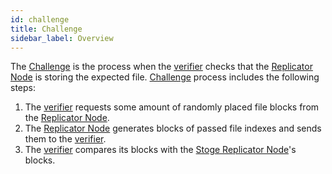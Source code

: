 ```yaml
---
id: challenge
title: Challenge
sidebar_label: Overview
---
```


The [Challenge](challenge.md) is the process when the [verifier](verifier/overview.md) checks that the [Replicator Node](../roles/replicator.md) is storing the expected file. [Challenge](challenge.md) process includes the following steps:

1. The [verifier](../roles/replicator.md) requests some amount of randomly placed file blocks from the [Replicator Node](../roles/replicator.md).
2. The [Replicator Node](../roles/replicator.md) generates blocks of passed file indexes and sends them to the [verifier](../roles/replicator.md).
3. The [verifier](../roles/replicator.md) compares its blocks with the [Stoge Replicator Node](../roles/replicator.md)'s blocks.